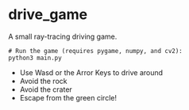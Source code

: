 # drive_game

A small ray-tracing driving game. 

```
# Run the game (requires pygame, numpy, and cv2):
python3 main.py
```

* Use Wasd or the Arror Keys to drive around
* Avoid the rock
* Avoid the crater
* Escape from the green circle!

